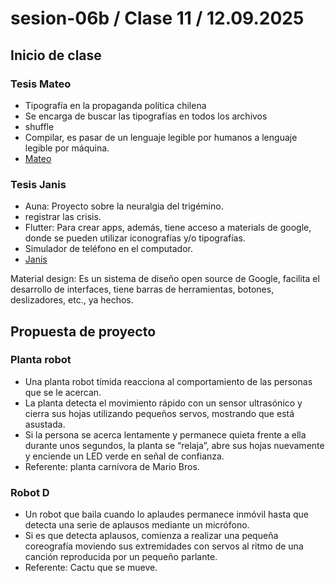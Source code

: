 # sesion-06b / Clase 11 / 12.09.2025

## Inicio de clase

### Tesis Mateo

- Tipografía en la propaganda política chilena
- Se encarga de buscar las tipografías en todos los archivos
- shuffle
- Compilar, es pasar de un lenguaje legible por humanos a lenguaje legible por máquina.
- [Mateo](https://github.com/matbutom/)

### Tesis Janis

- Auna: Proyecto sobre la neuralgia del trigémino.
-  registrar las crisis.
-  Flutter: Para crear apps, además, tiene acceso a materials de google, donde se pueden utilizar iconografías y/o tipografías.
-  Simulador de teléfono en el computador.
- [Janis](https://github.com/janisepulveda/auna)


Material design: Es un sistema de diseño open source de Google, facilita el desarrollo de interfaces, tiene barras de herramientas, botones, deslizadores, etc., ya hechos.

## Propuesta de proyecto

### Planta robot 

- Una planta robot tímida reacciona al comportamiento de las personas que se le acercan.
- La planta detecta el movimiento rápido con un sensor ultrasónico y cierra sus hojas utilizando pequeños servos, mostrando que está asustada.
- Si la persona se acerca lentamente y permanece quieta frente a ella durante unos segundos, la planta se “relaja”, abre sus hojas nuevamente y enciende un LED verde en señal de confianza.
- Referente: planta carnívora de Mario Bros.

### Robot D 

- Un robot que baila cuando lo aplaudes permanece inmóvil hasta que detecta una serie de aplausos mediante un micrófono.
- Si es que detecta aplausos, comienza a realizar una pequeña coreografía moviendo sus extremidades con servos al ritmo de una canción reproducida por un pequeño parlante.
- Referente: Cactu que se mueve.
